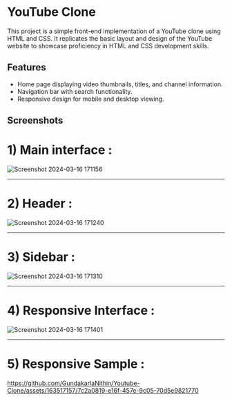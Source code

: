# YouTube Clone

This project is a simple front-end implementation of a YouTube clone using HTML and CSS. It replicates the basic layout and design of the YouTube website to showcase proficiency in HTML and CSS development skills.

## Features

- Home page displaying video thumbnails, titles, and channel information.
- Navigation bar with search functionality.
- Responsive design for mobile and desktop viewing.

## Screenshots
# 1) Main interface :

![Screenshot 2024-03-16 171156](https://github.com/GundakarlaNithin/Youtube-Clone/assets/163517157/007c38b5-11df-420b-ac05-26640dac9bcc)

----------------------------------------------------------------------------------------------------------------------------

# 2) Header :
![Screenshot 2024-03-16 171240](https://github.com/GundakarlaNithin/Youtube-Clone/assets/163517157/6054ea68-0a58-47a9-a870-607331270661)

----------------------------------------------------------------------------------------------------------------------------


# 3) Sidebar :
![Screenshot 2024-03-16 171310](https://github.com/GundakarlaNithin/Youtube-Clone/assets/163517157/7843efec-50d6-4ccc-8df9-0071cb37cdfa)

----------------------------------------------------------------------------------------------------------------------------

# 4) Responsive Interface :
![Screenshot 2024-03-16 171401](https://github.com/GundakarlaNithin/Youtube-Clone/assets/163517157/19a792f7-d59c-4379-8d94-91064a7e11ea)

----------------------------------------------------------------------------------------------------------------------------

# 5) Responsive Sample :
https://github.com/GundakarlaNithin/Youtube-Clone/assets/163517157/7c2a0819-e16f-457e-9c05-70d5e9821770

